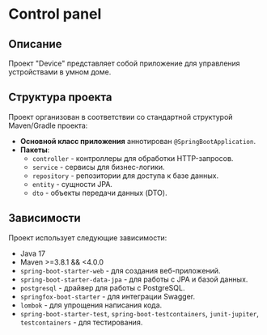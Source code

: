 # Control panel

## Описание

Проект "Device" представляет собой приложение для управления устройствами в умном доме.


## Структура проекта

Проект организован в соответствии со стандартной структурой Maven/Gradle проекта:

- **Основной класс приложения** аннотирован `@SpringBootApplication`.
- **Пакеты**:
    - `controller` - контроллеры для обработки HTTP-запросов.
    - `service` - сервисы для бизнес-логики.
    - `repository` - репозитории для доступа к базе данных.
    - `entity` - сущности JPA.
    - `dto` - объекты передачи данных (DTO).

## Зависимости

Проект использует следующие зависимости:

- Java 17
- Maven >=3.8.1 && <4.0.0
- `spring-boot-starter-web` - для создания веб-приложений.
- `spring-boot-starter-data-jpa` - для работы с JPA и базой данных.
- `postgresql` - драйвер для работы с PostgreSQL.
- `springfox-boot-starter` - для интеграции Swagger.
- `lombok` - для упрощения написания кода.
- `spring-boot-starter-test`, `spring-boot-testcontainers`, `junit-jupiter`, `testcontainers` - для тестирования.

